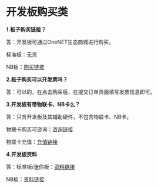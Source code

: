 # 开发板购买类

**1.板子购买链接？**

答：开发板可通过OneNET生态商城进行购买。

标准板：无货

NB板：[购买链接](https://ecomall.cmcconenet.com/products/detail?goods_id=17)

**2.板子购买可以开发票吗？**

答：可以的，在点击购买后，在提交订单页面填写发票信息即可。

**3.开发板有带物联卡、NB卡么？**

答：只含开发板及其辅助硬件，不包含物联卡、NB卡。

物联卡购买可咨询：[咨询链接](http://iot.10086.cn/page/onelink)

物联卡充值：[充值链接](https://ec.iot.10086.cn/sso/security/login)

**4.开发板资料**

答：标准板/迷你板：[资料链接](https://open.iot.10086.cn/bbs/thread-863-1-1.html)

NB板：[资料链接](https://open.iot.10086.cn/bbs/thread-19650-1-1.html)